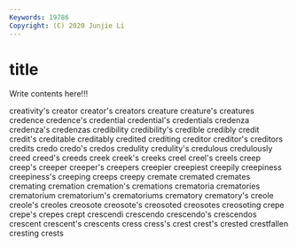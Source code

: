 ```yaml
---
Keywords: 19786
Copyright: (C) 2020 Junjie Li
---
```


# title

Write contents here!!!

creativity's 
creator 
creator's 
creators 
creature 
creature's
creatures 
credence 
credence's 
credential 
credential's 
credentials 
credenza 
credenza's 
credenzas 
credibility
credibility's 
credible 
credibly 
credit 
credit's 
creditable 
creditably 
credited 
crediting 
creditor
creditor's 
creditors 
credits 
credo 
credo's 
credos 
credulity 
credulity's 
credulous 
credulously
creed 
creed's 
creeds 
creek 
creek's 
creeks 
creel 
creel's 
creels 
creep
creep's 
creeper 
creeper's 
creepers 
creepier 
creepiest 
creepily 
creepiness 
creepiness's 
creeping
creeps 
creepy 
cremate 
cremated 
cremates 
cremating 
cremation 
cremation's 
cremations 
crematoria
crematories 
crematorium 
crematorium's 
crematoriums 
crematory 
crematory's 
creole 
creole's 
creoles 
creosote
creosote's 
creosoted 
creosotes 
creosoting 
crepe 
crepe's 
crepes 
crept 
crescendi 
crescendo
crescendo's 
crescendos 
crescent 
crescent's 
crescents 
cress 
cress's 
crest 
crest's 
crested
crestfallen 
cresting 
crests 
